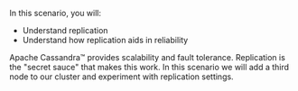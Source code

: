 In this scenario, you will:

* Understand replication
* Understand how replication aids in reliability

Apache Cassandra™ provides scalability and fault tolerance. Replication is the "secret sauce" that makes this work. In this scenario we will add a third node to our cluster and experiment with replication settings.
